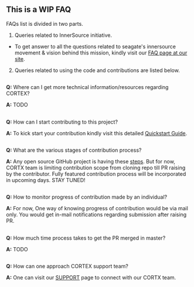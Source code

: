 ## This is a WIP FAQ

FAQs list is divided in two parts.

1. Queries related to InnerSource initiative.
* To get answer to all the questions related to seagate's innersource movement & vision behind this mission, kindly visit our [FAQ page at our site](https://seagatetechnology.sharepoint.com/sites/cortx-innersource/SitePages/FAQ.aspx).   

2. Queries related to using the code and contributions are listed below.

##

**Q:** Where can I get more technical information/resources regarding CORTEX? 

**A:** TODO
##

**Q:**  How can I start contributing to this project? 

**A:** To kick start your contribution kindly visit this detailed [Quickstart Guide](https://github.com/Seagate/cortx/blob/master/doc/QUICK_START.md).
##

**Q:** What are the various stages of contribution process? 

**A:** Any open source GitHub project is having these [steps](https://github.com/firstcontributions/first-contributions). But for now, CORTX team is limiting contribution scope from cloning repo till PR raising by the contributor. Fully featured contribution process will be incorporated in upcoming days. STAY TUNED!
##

**Q:** How to monitor progress of contribution made by an individual? 

**A:** For now, One way of knowing progress of contribution would be via mail only. You would get in-mail notifications regarding submission after raising PR.
##

**Q:** How much time process takes to get the PR merged in master? 

**A:** TODO
##

**Q:** How can one approach CORTEX support team? 

**A:** One can visit our [SUPPORT](https://github.com/Seagate/cortx/blob/master/doc/SUPPORT.md) page to connect with our CORTX team.
